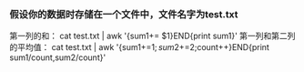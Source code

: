 ### 假设你的数据时存储在一个文件中，文件名字为test.txt
第一列的和：
cat test.txt | awk '{sum1+= $1}END{print sum1}'
第一列和第二列的平均值：
cat test.txt | awk '{sum1+=$1;sum2+=$2;count++}END{print sum1/count,sum2/count}'
